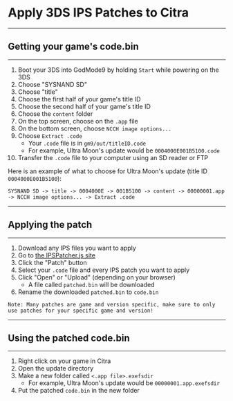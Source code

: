# Apply 3DS IPS Patches to Citra

---
## Getting your game's code.bin
---

1. Boot your 3DS into GodMode9 by holding `Start` while powering on the 3DS
2. Choose "SYSNAND SD"
3. Choose "title"
4. Choose the first half of your game's title ID
5. Choose the second half of your game's title ID
6. Choose the `content` folder
7. On the top screen, choose on the `.app` file
8. On the bottom screen, choose `NCCH image options...`
9. Choose `Extract .code`
    - Your `.code` file is in `gm9/out/titleID.code`
    - For example, Ultra Moon's update would be `0004000E001B5100.code`
10. Transfer the `.code` file to your computer using an SD reader or FTP

Here is an example of what to choose for Ultra Moon's update (title ID `0004000E001B5100`):
```
SYSNAND SD -> title -> 0004000E -> 001B5100 -> content -> 00000001.app -> NCCH image options... -> Extract .code
```

---
## Applying the patch
---

1. Download any IPS files you want to apply
2. Go to [the IPSPatcher.js site](https://zaksabeast.github.io/ipspatcher.js/build/)
3. Click the "Patch" button
4. Select your `.code` file and every IPS patch you want to apply
5. Click "Open" or "Upload" (depending on your browser)
    - A file called `patched.bin` will be downloaded
6. Rename the downloaded `patched.bin` to `code.bin`

```
Note: Many patches are game and version specific, make sure to only use patches for your specific game and version!
```

---
## Using the patched code.bin
---

1. Right click on your game in Citra
2. Open the update directory
3. Make a new folder called `<.app file>.exefsdir`
    - For example, Ultra Moon's update would be `00000001.app.exefsdir`
4. Put the patched `code.bin` in the new folder